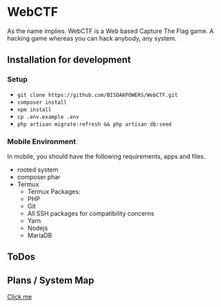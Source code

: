 # WebCTF
As the name implies. WebCTF is a Web based Capture The Flag game.  A hacking game whereas you can hack anybody, any system.

## Installation for development
### Setup
- `git clone https://github.com/BISDAKPOWERS/WebCTF.git`
- `composer install`
- `npm install`
- `cp .env.example .env`
- `php artisan migrate:refresh && php artisan db:seed`

### Mobile Environment
In mobile, you should have the following requirements, apps and files.
- rooted system
- composer.phar
- Termux
	* Termux Packages:
	* PHP
	* Git
	* All SSH packages for compatibility concerns
	* Yarn
	* Nodejs
	* MariaDB

## ToDos


## Plans / System Map
[Click me](https://mm.tt/1135944115?t=Lj6GyD2ltw)